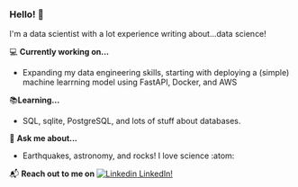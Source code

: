 ### Hello! 👋

I'm a data scientist with a lot experience writing about...data science!

💻 **Currently working on...**

* Expanding my data engineering skills, starting with deploying a (simple) machine learrning model using FastAPI, Docker, and AWS

📚**Learning...**

* SQL, sqlite, PostgreSQL, and lots of stuff about databases.

🔭 **Ask me about...**

* Earthquakes, astronomy, and rocks! I love science :atom:

📬 **Reach out to me on** [![Linkedin](https://i.stack.imgur.com/gVE0j.png) LinkedIn!](https://www.linkedin.com/in/nwhoffman/)



<!--
**nwhoffman/nwhoffman** is a ✨ _special_ ✨ repository because its `README.md` (this file) appears on your GitHub profile.

Here are some ideas to get you started:

- 🔭 I’m currently working on ...
- 🌱 I’m currently learning ...
- 👯 I’m looking to collaborate on ...
- 🤔 I’m looking for help with ...
- 💬 Ask me about ...
- 📫 How to reach me: ...
- 😄 Pronouns: ...
- ⚡ Fun fact: ...
-->

